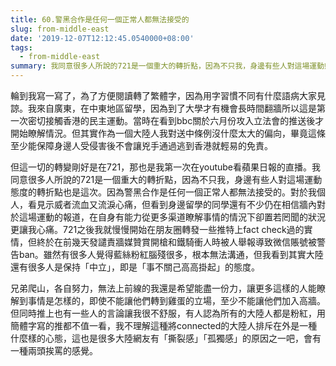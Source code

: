 ```yaml
---
title: 60.警黑合作是任何一個正常人都無法接受的
slug: from-middle-east
date: '2019-12-07T12:12:45.0540000+08:00'
tags:
  - from-middle-east
summary: 我同意很多人所說的721是一個重大的轉折點，因為不只我，身邊有些人對這場運動態度的轉折點也是這次。
---
```

輪到我寫一寫了，為了方便閱讀轉了繁體字，因為用字習慣不同有什麼語病大家見諒。我來自廣東，在中東地區留學，因為到了大學才有機會長時間翻牆所以這是第一次密切接觸香港的民主運動。當時在看到bbc關於六月份攻入立法會的推送後才開始瞭解情況。但其實作為一個大陸人我對送中條例沒什麼太大的偏向，畢竟這條至少能保障身邊人受侵害後不會讓兇手通過逃到香港就輕易的免責。



但這一切的轉變剛好是在721，那也是我第一次在youtube看蘋果日報的直播。我同意很多人所說的721是一個重大的轉折點，因為不只我，身邊有些人對這場運動態度的轉折點也是這次。因為警黑合作是任何一個正常人都無法接受的。對於我個人，看見示威者流血又流淚心痛，但看到身邊留學的同學還有不少仍在相信牆內對於這場運動的報道，在自身有能力從更多渠道瞭解事情的情況下卻置若罔聞的狀況更讓我心痛。721之後我就慢慢開始在朋友圈轉發一些推特上fact check過的實情，但終於在前幾天發譴責牆媒贊賞開槍和鐵騎衝人時被人舉報導致微信賬號被警告ban。雖然有很多人覺得藍絲粉紅腦殘很多，根本無法溝通，但我看到其實大陸還有很多人是保持「中立」，即是「事不關己高高掛起」的態度。



兄弟爬山，各自努力，無法上前線的我還是希望能盡一份力，讓更多這樣的人能瞭解到事情是怎樣的，即使不能讓他們轉到雞蛋的立場，至少不能讓他們加入高牆。但同時推上也有一些人的言論讓我很不舒服，有人認為所有的大陸人都是粉紅，用簡體字寫的推都不值一看，我不理解這種將connected的大陸人排斥在外是一種什麼樣的心態，這也是很多大陸網友有「撕裂感」「孤獨感」的原因之一吧，會有一種兩頭挨罵的感覺。
